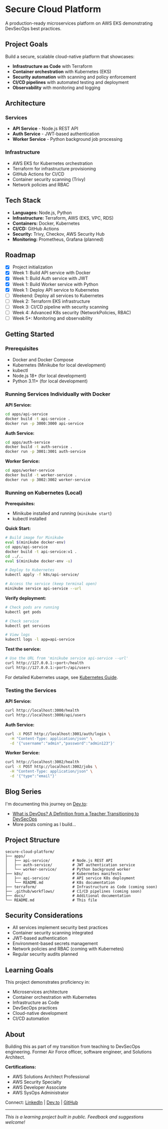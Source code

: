 # Secure Cloud Platform

A production-ready microservices platform on AWS EKS demonstrating DevSecOps best practices.

## Project Goals

Build a secure, scalable cloud-native platform that showcases:

- **Infrastructure as Code** with Terraform
- **Container orchestration** with Kubernetes (EKS)
- **Security automation** with scanning and policy enforcement
- **CI/CD pipelines** with automated testing and deployment
- **Observability** with monitoring and logging

## Architecture

### Services

- **API Service** - Node.js REST API
- **Auth Service** - JWT-based authentication
- **Worker Service** - Python background job processing

### Infrastructure

- AWS EKS for Kubernetes orchestration
- Terraform for infrastructure provisioning
- GitHub Actions for CI/CD
- Container security scanning (Trivy)
- Network policies and RBAC

## Tech Stack

- **Languages:** Node.js, Python
- **Infrastructure:** Terraform, AWS (EKS, VPC, RDS)
- **Containers:** Docker, Kubernetes
- **CI/CD:** GitHub Actions
- **Security:** Trivy, Checkov, AWS Security Hub
- **Monitoring:** Prometheus, Grafana (planned)

## Roadmap

- [x] Project initialization
- [x] Week 1: Build API service with Docker
- [x] Week 1: Build Auth service with JWT
- [x] Week 1: Build Worker service with Python
- [x] Week 1: Deploy API service to Kubernetes
- [ ] Weekend: Deploy all services to Kubernetes
- [ ] Week 2: Terraform EKS infrastructure
- [ ] Week 3: CI/CD pipeline with security scanning
- [ ] Week 4: Advanced K8s security (NetworkPolicies, RBAC)
- [ ] Week 5+: Monitoring and observability

## Getting Started

### Prerequisites

- Docker and Docker Compose
- Kubernetes (Minikube for local development)
- kubectl
- Node.js 18+ (for local development)
- Python 3.11+ (for local development)

### Running Services Individually with Docker

**API Service:**

```bash
cd apps/api-service
docker build -t api-service .
docker run -p 3000:3000 api-service
```

**Auth Service:**

```bash
cd apps/auth-service
docker build -t auth-service .
docker run -p 3001:3001 auth-service
```

**Worker Service:**

```bash
cd apps/worker-service
docker build -t worker-service .
docker run -p 3002:3002 worker-service
```

### Running on Kubernetes (Local)

**Prerequisites:**

- Minikube installed and running (`minikube start`)
- kubectl installed

**Quick Start:**

```bash
# Build image for Minikube
eval $(minikube docker-env)
cd apps/api-service
docker build -t api-service:v1 .
cd ../..
eval $(minikube docker-env -u)

# Deploy to Kubernetes
kubectl apply -f k8s/api-service/

# Access the service (keep terminal open)
minikube service api-service --url
```

**Verify deployment:**

```bash
# Check pods are running
kubectl get pods

# Check service
kubectl get services

# View logs
kubectl logs -l app=api-service
```

**Test the service:**

```bash
# Use the URL from 'minikube service api-service --url'
curl http://127.0.0.1:<port>/health
curl http://127.0.0.1:<port>/api/users
```

For detailed Kubernetes usage, see [Kubernetes Guide](k8s/README.md).

### Testing the Services

**API Service:**

```bash
curl http://localhost:3000/health
curl http://localhost:3000/api/users
```

**Auth Service:**

```bash
curl -X POST http://localhost:3001/auth/login \
  -H "Content-Type: application/json" \
  -d '{"username":"admin","password":"admin123"}'
```

**Worker Service:**

```bash
curl http://localhost:3002/health
curl -X POST http://localhost:3002/jobs \
  -H "Content-Type: application/json" \
  -d '{"type":"email"}'
```

## Blog Series

I'm documenting this journey on [Dev.to](https://dev.to/jeffgrahamcodes):

- [What is DevOps? A Definition from a Teacher Transitioning to DevSecOps](https://dev.to/jeffgrahamcodes/what-is-devops-a-definition-from-a-teacher-transitioning-to-devsecops-3b6n)
- More posts coming as I build...

## Project Structure

```
secure-cloud-platform/
├── apps/
│   ├── api-service/          # Node.js REST API
│   ├── auth-service/         # JWT authentication service
│   └── worker-service/       # Python background worker
├── k8s/                      # Kubernetes manifests
│   ├── api-service/          # API service K8s deployment
│   └── README.md             # K8s documentation
├── terraform/                # Infrastructure as Code (coming soon)
├── .github/workflows/        # CI/CD pipelines (coming soon)
├── docs/                     # Additional documentation
└── README.md                 # This file
```

## Security Considerations

- All services implement security best practices
- Container security scanning integrated
- JWT-based authentication
- Environment-based secrets management
- Network policies and RBAC (coming with Kubernetes)
- Regular security audits planned

## Learning Goals

This project demonstrates proficiency in:

- Microservices architecture
- Container orchestration with Kubernetes
- Infrastructure as Code
- DevSecOps practices
- Cloud-native development
- CI/CD automation

## About

Building this as part of my transition from teaching to DevSecOps engineering. Former Air Force officer, software engineer, and Solutions Architect.

**Certifications:**

- AWS Solutions Architect Professional
- AWS Security Specialty
- AWS Developer Associate
- AWS SysOps Administrator

Connect: [LinkedIn](https://www.linkedin.com/in/jeffgrahamcodes/) | [Dev.to](https://dev.to/jeffgrahamcodes) | [GitHub](https://github.com/jeffgrahamcodes)

---

_This is a learning project built in public. Feedback and suggestions welcome!_

